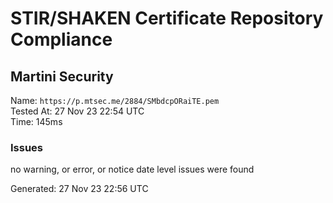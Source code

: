 # STIR/SHAKEN Certificate Repository Compliance

## Martini Security

Name: `https://p.mtsec.me/2884/SMbdcpORaiTE.pem`\
Tested At: 27 Nov 23 22:54 UTC\
Time: 145ms

### Issues

no warning, or error, or notice date level issues were found

Generated: 27 Nov 23 22:56 UTC